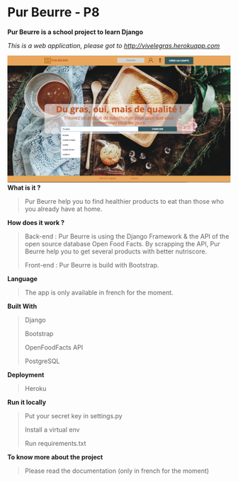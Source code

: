 # Pur Beurre - P8

**Pur Beurre is a school project to learn Django**

*This is a web application, please got to http://vivelegras.herokuapp.com*

![Pur_beurre Screenshot](https://github.com/CoLoDot/Pur_beurre/blob/master/screenshot_pur_beurre.png)
**What is it ?**
>Pur Beurre help you to find healthier products to eat than those who you already have at home. 

**How does it work ?**
> Back-end : Pur Beurre is using the Django Framework & the API of the open source database Open Food Facts. By scrapping the API, Pur Beurre help you to get several products with better nutriscore. 
>
> Front-end : Pur Beurre is build with Bootstrap.

**Language**
>The app is only available in french for the moment.

**Built With**
>Django
>
>Bootstrap
>
>OpenFoodFacts API
>
>PostgreSQL

**Deployment**
>Heroku

**Run it locally**
> Put your secret key in settings.py
>
> Install a virtual env
>
> Run requirements.txt

**To know more about the project**
> Please read the documentation (only in french for the moment)